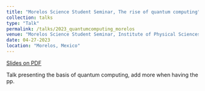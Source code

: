 ```yaml
---
title: "Morelos Science Student Seminar, The rise of quantum computing"
collection: talks
type: "Talk"
permalink: /talks/2023_quantumcomputing_morelos
venue: "Morelos Science Student Seminar, Institute of Physical Sciences, UNAM"
date: 04-27-2023
location: "Morelos, Mexico"
---
```


[Slides on PDF](http://jesan-velazquez-resendiz.github.io/files/slides_qfl_summer_school_2024.pdf)

Talk presenting the basis of quantum computing, add more when having the pp.
